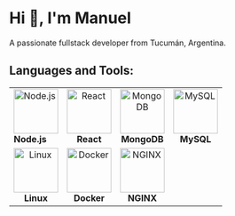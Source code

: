 # Hi 👋, I'm Manuel

A passionate fullstack developer from Tucumán, Argentina.

## Languages and Tools:

<table align="center">
  <tr>
    <td align="cente>
  <tr>
    <td align="center">
      <img src="https://cdn.jsdelivr.net/gh/devicons/devicon/icons/nodejs/nodejs-original.svg" alt="Node.js" width="80" height="80"/>
      <br><b>Node.js</b>
    </td>
    <td align="center">
      <img src="https://cdn.jsdelivr.net/gh/devicons/devicon/icons/react/react-original.svg" alt="React" width="80" height="80"/>
      <br><b>React</b>
    </td>
    <td align="center">
      <img src="https://cdn.jsdelivr.net/gh/devicons/devicon/icons/mongodb/mongodb-original.svg" alt="MongoDB" width="80" height="80"/>
      <br><b>MongoDB</b>
    </td>
    <td align="center">
      <img src="https://cdn.jsdelivr.net/gh/devicons/devicon/icons/mysql/mysql-original.svg" alt="MySQL" width="80" height="80"/>
      <br><b>MySQL</b>
    </td>
  </tr>
  <tr>
    <td align="center">
      <img src="https://cdn.jsdelivr.net/gh/devicons/devicon/icons/linux/linux-original.svg" alt="Linux" width="80" height="80"/>
      <br><b>Linux</b>
    </td>
    <td align="center">
      <img src="https://cdn.jsdelivr.net/gh/devicons/devicon/icons/docker/docker-original.svg" alt="Docker" width="80" height="80"/>
      <br><b>Docker</b>
    </td>
    <td align="center">
      <img src="https://cdn.jsdelivr.net/gh/devicons/devicon/icons/nginx/nginx-original.svg" alt="NGINX" width="80" height="80"/>
      <br><b>NGINX</b>
    </td>
 
  </tr>
</table>

